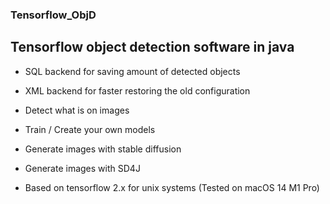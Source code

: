 ### Tensorflow_ObjD

## Tensorflow object detection software in java 

- SQL backend for saving amount of detected objects

- XML backend for faster restoring the old configuration 

- Detect what is on images

- Train / Create your own models

- Generate images with stable diffusion

- Generate images with SD4J

- Based on tensorflow 2.x for unix systems (Tested on macOS 14 M1 Pro)